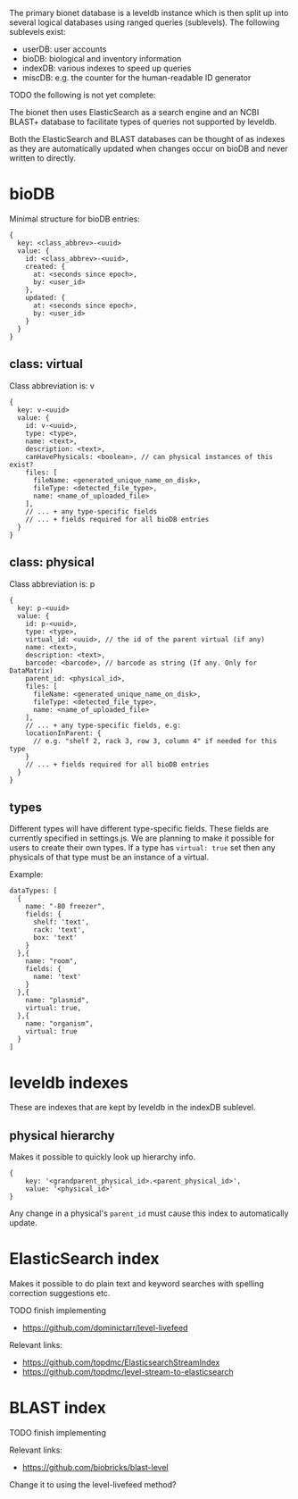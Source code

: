 
The primary bionet database is a leveldb instance which is then split up into several logical databases using ranged queries (sublevels). The following sublevels exist:

* userDB: user accounts
* bioDB: biological and inventory information
* indexDB: various indexes to speed up queries
* miscDB: e.g. the counter for the human-readable ID generator

TODO the following is not yet complete:

The bionet then uses ElasticSearch as a search engine and an NCBI BLAST+ database to facilitate types of queries not supported by leveldb.

Both the ElasticSearch and BLAST databases can be thought of as indexes as they are automatically updated when changes occur on bioDB and never written to directly.

# bioDB

Minimal structure for bioDB entries:

```
{
  key: <class_abbrev>-<uuid>
  value: {
    id: <class_abbrev>-<uuid>,
    created: {
      at: <seconds since epoch>,
      by: <user_id>
    },
    updated: {
      at: <seconds since epoch>,
      by: <user_id>
    }
  }
}
```

## class: virtual

Class abbreviation is: v

```
{
  key: v-<uuid>
  value: {
    id: v-<uuid>,
    type: <type>,
    name: <text>,
    description: <text>,
    canHavePhysicals: <boolean>, // can physical instances of this exist?
    files: [
      fileName: <generated_unique_name_on_disk>,
      fileType: <detected_file_type>,
      name: <name_of_uploaded_file>
    ],
    // ... + any type-specific fields
    // ... + fields required for all bioDB entries
  }
}
```

## class: physical

Class abbreviation is: p

```
{
  key: p-<uuid>
  value: {
    id: p-<uuid>,
    type: <type>,
    virtual_id: <uuid>, // the id of the parent virtual (if any)
    name: <text>,
    description: <text>,
    barcode: <barcode>, // barcode as string (If any. Only for DataMatrix)
    parent_id: <physical_id>,
    files: [
      fileName: <generated_unique_name_on_disk>,
      fileType: <detected_file_type>,
      name: <name_of_uploaded_file>
    ],
    // ... + any type-specific fields, e.g:
    locationInParent: { 
      // e.g. "shelf 2, rack 3, row 3, column 4" if needed for this type
    }
    // ... + fields required for all bioDB entries
  }
}
```

## types

Different types will have different type-specific fields. These fields are currently specified in settings.js. We are planning to make it possible for users to create their own types. If a type has `virtual: true` set then any physicals of that type must be an instance of a virtual.

Example:

```
dataTypes: [
  {
    name: "-80 freezer",
    fields: {
      shelf: 'text',
      rack: 'text',
      box: 'text'
    }
  },{
    name: "room",
    fields: {
      name: 'text'
    }
  },{
    name: "plasmid",
    virtual: true,
  },{
    name: "organism",
    virtual: true
  }
]
```

# leveldb indexes

These are indexes that are kept by leveldb in the indexDB sublevel.

## physical hierarchy

Makes it possible to quickly look up hierarchy info.

```
{
    key: '<grandparent_physical_id>.<parent_physical_id>',
    value: '<physical_id>'
}
```

Any change in a physical's `parent_id` must cause this index to automatically update.

# ElasticSearch index

Makes it possible to do plain text and keyword searches with spelling correction suggestions etc. 

TODO finish implementing

* https://github.com/dominictarr/level-livefeed

Relevant links:

* https://github.com/topdmc/ElasticsearchStreamIndex
* https://github.com/topdmc/level-stream-to-elasticsearch

# BLAST index

TODO finish implementing

Relevant links:

* https://github.com/biobricks/blast-level

Change it to using the level-livefeed method?


  